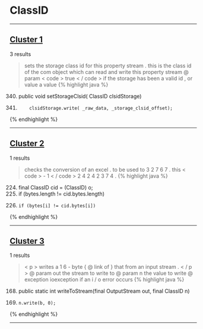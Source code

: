 # ClassID

***

## [Cluster 1](./1)
3 results
> sets the storage class id for this property stream . this is the class id of the com object which can read and write this property stream @ param < code > true < / code > if the storage has been a valid id , or value a value 
{% highlight java %}
340. public void setStorageClsid( ClassID clsidStorage)
346.         clsidStorage.write( _raw_data, _storage_clsid_offset);
{% endhighlight %}

***

## [Cluster 2](./2)
1 results
> checks the conversion of an excel . to be used to 3 2 7 6 7 . this < code > - 1 < / code > 2 4 2 4 2 3 7 4 . 
{% highlight java %}
224. final ClassID cid = (ClassID) o;
225. if (bytes.length != cid.bytes.length)
228.     if (bytes[i] != cid.bytes[i])
{% endhighlight %}

***

## [Cluster 3](./3)
1 results
> < p > writes a 1 6 - byte { @ link of } that from an input stream . < / p > @ param out the stream to write to @ param n the value to write @ exception ioexception if an i / o error occurs 
{% highlight java %}
168. public static int writeToStream(final OutputStream out, final ClassID n)
172.     n.write(b, 0);
{% endhighlight %}

***

